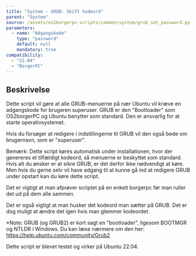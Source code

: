 ```yaml
---
title: "System - GRUB: Skift kodeord"
parent: "System"
source: /assets/os2borgerpc-scripts/common/system/grub_set_password.py
parameters:
  - name: "Adgangskode"
    type: "password"
    default: null
    mandatory: true
compatibility: 
  - "22.04"
  - "BorgerPC"
---
```


## Beskrivelse
Dette script vil gøre at alle GRUB-menuerne på nær Ubuntu vil kræve en adgangskode for brugeren superuser. 
GRUB er den "Bootloader" som OS2borgerPC og Ubuntu benytter som standard. Den er ansvarlig for at starte operativsystemet.

Hvis du forsøger at redigere i indstillingerne til GRUB vil den også bede om brugernavn, som er "superuser".

Bemærk: Dette script køres automatisk under installationen, hvor der genereres et tilfældigt kodeord, så menuerne er beskyttet som standard. Hvis alt du ønsker er at sikre GRUB, er det derfor ikke nødvendigt at køre. Men hvis du gerne selv vil have adgang til at kunne gå ind at redigere GRUB under opstart kan du køre dette script.

Det er vigtigt at man afprøver scriptet på en enkelt borgerpc før man ruller det ud på dem alle sammen.

Det er også vigtigt at man husker det kodeord man sætter på GRUB.
Det er dog muligt at ændre det igen hvis man glemmer kodeordet. 

*Note: GRUB (og GRUB2) er kort sagt en "bootloader", ligesom BOOTMGR og NTLDR i Windows. 
           Du kan læse nærmere om den her: https://help.ubuntu.com/community/Grub2

Dette script er blevet testet og virker på Ubuntu 22.04.